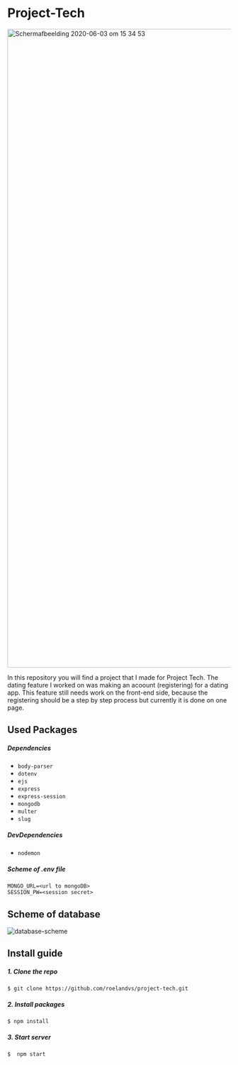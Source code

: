 # Project-Tech

<img width="1440" alt="Schermafbeelding 2020-06-03 om 15 34 53" src="https://user-images.githubusercontent.com/59770136/83645710-164b8b00-a5b3-11ea-8416-00d36624af4c.png">

In this repository you will find a project that I made for Project Tech. The dating feature I worked on was making an acoount (registering) for a dating app. This feature still needs work on the front-end side, because the registering should be a step by step process but currently it is done on one page.

## Used Packages
##### Dependencies
- `body-parser`
- `dotenv`
- `ejs`
- `express`
- `express-session`
- `mongodb`
- `multer`
- `slug`

##### DevDependencies
- `nodemon`

##### Scheme of .env file
```
MONGO_URL=<url to mongoDB>
SESSION_PW=<session secret>
```

## Scheme of database
![database-scheme](https://user-images.githubusercontent.com/59770136/83689768-ecfd2000-a5ef-11ea-963b-ae03d638b1b1.png)


## Install guide
##### 1. Clone the repo
```
$ git clone https://github.com/roelandvs/project-tech.git
```

##### 2. Install packages
```
$ npm install
```

##### 3. Start server
```
$  npm start
```
